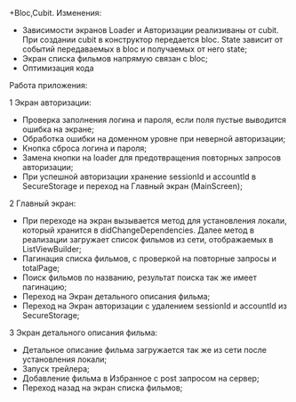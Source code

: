 +Bloc,Cubit. Изменения:

- Зависимости экранов Loader и Авторизации реализиваны от cubit. При создании cubit в конструктор передается bloc. State зависит от событий передаваемых в bloc и получаемых от него state;
- Экран списка фильмов напрямую связан с bloc;
- Оптимизация кода


Работа приложения:

1 Экран авторизации:
- Проверка заполнения логина и пароля, если поля пустые выводится ошибка на экране;
- Обработка ошибки на доменном уровне при неверной авторизации;
- Кнопка сброса логина и пароля;
- Замена кнопки на loader для предотвращения повторных запросов авторизации;
- При успешной авторизации хранение sessionId и accountId в SecureStorage и переход на Главный экран (MainScreen);

2 Главный экран:
- При переходе на экран вызывается метод для установления локали, который хранится в didChangeDependencies. Далее метод в реализации загружает список фильмов из сети, отображаемых в ListViewBuilder;
- Пагинация списка фильмов, с проверкой на повторные запросы и totalPage;
- Поиск фильмов по названию, результат поиска так же имеет пагинацию;
- Переход на Экран детального описания фильма; 
- Переход на Экран авторизации с удалением sessionId и accountId из SecureStorage;


3 Экран детального описания фильма:
- Детальное описание фильма загружается так же из сети после установления локали;
- Запуск трейлера;
- Добавление фильма в Избранное с post запросом на сервер;
- Переход назад на экран списка фильмов;